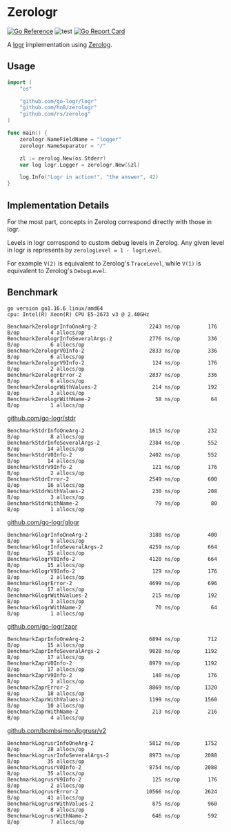 # Zerologr

[![Go Reference](https://pkg.go.dev/badge/github.com/hn8/zerologr.svg)](https://pkg.go.dev/github.com/hn8/zerologr)
![test](https://github.com/hn8/zerologr/workflows/test/badge.svg)
[![Go Report Card](https://goreportcard.com/badge/github.com/hn8/zerologr)](https://goreportcard.com/report/github.com/hn8/zerologr)

A [logr](https://github.com/go-logr/logr) implementation using [Zerolog](https://github.com/rs/zerolog).

## Usage

```go
import (
    "os"

    "github.com/go-logr/logr"
    "github.com/hn8/zerologr"
    "github.com/rs/zerolog"
)

func main() {
    zerologr.NameFieldName = "logger"
    zerologr.NameSeparator = "/"

    zl := zerolog.New(os.Stderr)
    var log logr.Logger = zerologr.New(&zl)

    log.Info("Logr in action!", "the answer", 42)
}
```

## Implementation Details

For the most part, concepts in Zerolog correspond directly with those in logr.

Levels in logr correspond to custom debug levels in Zerolog. Any given level
in logr is represents by `zerologLevel = 1 - logrLevel`.

For example `V(2)` is equivalent to Zerolog's `TraceLevel`, while `V(1)` is
equivalent to Zerolog's `DebugLevel`.

## Benchmark

```
go version go1.16.6 linux/amd64
cpu: Intel(R) Xeon(R) CPU E5-2673 v3 @ 2.40GHz

BenchmarkZerologrInfoOneArg-2        	      2243 ns/op	     176 B/op	       4 allocs/op
BenchmarkZerologrInfoSeveralArgs-2   	      2776 ns/op	     336 B/op	       6 allocs/op
BenchmarkZerologrV0Info-2            	      2833 ns/op	     336 B/op	       6 allocs/op
BenchmarkZerologrV9Info-2            	       124 ns/op	     176 B/op	       2 allocs/op
BenchmarkZerologrError-2             	      2837 ns/op	     336 B/op	       6 allocs/op
BenchmarkZerologrWithValues-2        	       214 ns/op	     192 B/op	       3 allocs/op
BenchmarkZerologrWithName-2          	        58 ns/op	      64 B/op	       1 allocs/op
```

[github.com/go-logr/stdr](https://github.com/go-logr/stdr)

```
BenchmarkStdrInfoOneArg-2            	      1615 ns/op	     232 B/op	       8 allocs/op
BenchmarkStdrInfoSeveralArgs-2       	      2384 ns/op	     552 B/op	      14 allocs/op
BenchmarkStdrV0Info-2                	      2402 ns/op	     552 B/op	      14 allocs/op
BenchmarkStdrV9Info-2                	       121 ns/op	     176 B/op	       2 allocs/op
BenchmarkStdrError-2                 	      2549 ns/op	     600 B/op	      16 allocs/op
BenchmarkStdrWithValues-2            	       230 ns/op	     208 B/op	       3 allocs/op
BenchmarkStdrWithName-2              	        79 ns/op	      80 B/op	       1 allocs/op
```

[github.com/go-logr/glogr](https://github.com/go-logr/glogr)

```
BenchmarkGlogrInfoOneArg-2           	      3188 ns/op	     400 B/op	       9 allocs/op
BenchmarkGlogrInfoSeveralArgs-2      	      4259 ns/op	     664 B/op	      15 allocs/op
BenchmarkGlogrV0Info-2               	      4120 ns/op	     664 B/op	      15 allocs/op
BenchmarkGlogrV9Info-2               	       129 ns/op	     176 B/op	       2 allocs/op
BenchmarkGlogrError-2                	      4699 ns/op	     696 B/op	      17 allocs/op
BenchmarkGlogrWithValues-2           	       215 ns/op	     192 B/op	       3 allocs/op
BenchmarkGlogrWithName-2             	        70 ns/op	      64 B/op	       1 allocs/op
```

[github.com/go-logr/zapr](https://github.com/go-logr/zapr)

```
BenchmarkZaprInfoOneArg-2            	      6894 ns/op	     712 B/op	      15 allocs/op
BenchmarkZaprInfoSeveralArgs-2       	      9028 ns/op	    1192 B/op	      17 allocs/op
BenchmarkZaprV0Info-2                	      8979 ns/op	    1192 B/op	      17 allocs/op
BenchmarkZaprV9Info-2                	       140 ns/op	     176 B/op	       2 allocs/op
BenchmarkZaprError-2                 	      8869 ns/op	    1320 B/op	      18 allocs/op
BenchmarkZaprWithValues-2            	      1199 ns/op	    1560 B/op	      10 allocs/op
BenchmarkZaprWithName-2              	       213 ns/op	     216 B/op	       4 allocs/op
```

[github.com/bombsimon/logrusr/v2](https://github.com/bombsimon/logrusr)

```
BenchmarkLogrusrInfoOneArg-2         	      5812 ns/op	    1752 B/op	      28 allocs/op
BenchmarkLogrusrInfoSeveralArgs-2    	      8973 ns/op	    2088 B/op	      35 allocs/op
BenchmarkLogrusrV0Info-2             	      8754 ns/op	    2088 B/op	      35 allocs/op
BenchmarkLogrusrV9Info-2             	       125 ns/op	     176 B/op	       2 allocs/op
BenchmarkLogrusrError-2              	     10566 ns/op	    2624 B/op	      41 allocs/op
BenchmarkLogrusrWithValues-2         	       875 ns/op	     960 B/op	       8 allocs/op
BenchmarkLogrusrWithName-2           	       646 ns/op	     592 B/op	       7 allocs/op
```
